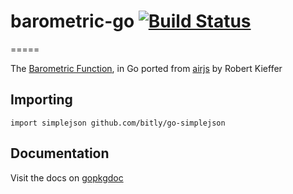 # barometric-go [![Build Status](https://drone.io/github.com/amerine/go-barometric/status.png)](https://drone.io/github.com/amerine/go-barometric/latest)
=====

The [Barometric Function](http://en.wikipedia.org/wiki/Barometric_formula), in Go ported from [airjs](https://github.com/broofa/airjs) by Robert Kieffer

## Importing

    import simplejson github.com/bitly/go-simplejson

## Documentation

Visit the docs on [gopkgdoc](http://godoc.org/github.com/amerine/go-barometric)
